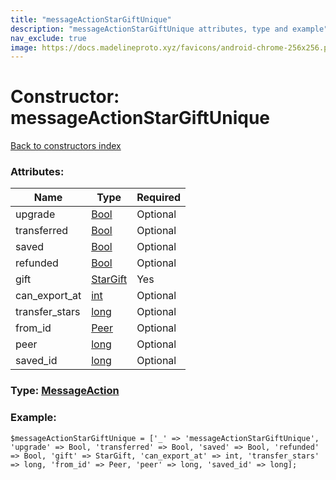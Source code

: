 ```yaml
---
title: "messageActionStarGiftUnique"
description: "messageActionStarGiftUnique attributes, type and example"
nav_exclude: true
image: https://docs.madelineproto.xyz/favicons/android-chrome-256x256.png
---
```

# Constructor: messageActionStarGiftUnique  
[Back to constructors index](/API_docs/constructors/index.html)



### Attributes:

| Name     |    Type       | Required |
|----------|---------------|----------|
|upgrade|[Bool](/API_docs/types/Bool.html) | Optional|
|transferred|[Bool](/API_docs/types/Bool.html) | Optional|
|saved|[Bool](/API_docs/types/Bool.html) | Optional|
|refunded|[Bool](/API_docs/types/Bool.html) | Optional|
|gift|[StarGift](/API_docs/types/StarGift.html) | Yes|
|can\_export\_at|[int](/API_docs/types/int.html) | Optional|
|transfer\_stars|[long](/API_docs/types/long.html) | Optional|
|from\_id|[Peer](/API_docs/types/Peer.html) | Optional|
|peer|[long](/API_docs/types/long.html) | Optional|
|saved\_id|[long](/API_docs/types/long.html) | Optional|



### Type: [MessageAction](/API_docs/types/MessageAction.html)


### Example:

```
$messageActionStarGiftUnique = ['_' => 'messageActionStarGiftUnique', 'upgrade' => Bool, 'transferred' => Bool, 'saved' => Bool, 'refunded' => Bool, 'gift' => StarGift, 'can_export_at' => int, 'transfer_stars' => long, 'from_id' => Peer, 'peer' => long, 'saved_id' => long];
```  
